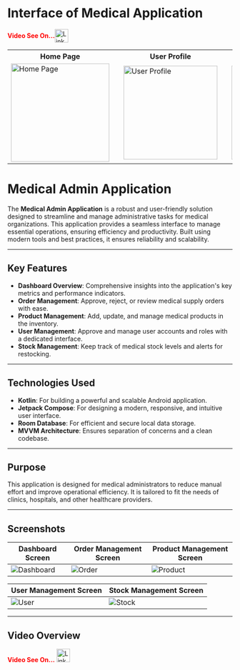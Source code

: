 # Interface of Medical Application

<div style="display: flex; align-items: center;">
  <strong style="color: red;">Video See On...</strong>
  <a href="https://www.linkedin.com/feed/update/urn:li:activity:7282778559658512384/">
    <img src="https://github.com/user-attachments/assets/99fd1e1f-7476-49bc-991f-c9597c15665d" alt="LinkedIn Logo" width="30">
  </a>
</div>

<table>
  <tr>
    <th>Home Page</th>
    <th style="width: 100px;"></th> <!-- Empty cell for spacing -->
    <th>User Profile</th>
    <th style="width: 50px;"></th> <!-- Empty cell for spacing -->
    <th>Buy Now</th>
    <th style="width: 50px;"></th> <!-- Empty cell for spacing -->
    <th>All Products</th>
    <th style="width: 50px;"></th> <!-- Empty cell for spacing -->
    <th>Product Detail</th>
  </tr>
  <tr>
    <td>
      <img src="https://github.com/user-attachments/assets/f7057426-837c-4b71-8391-6aa03c9a4c08" alt="Home Page" width="220">
    </td>
    <td></td>
    <td>
      <img src="https://github.com/user-attachments/assets/bc080425-675a-4c97-b2f1-9c338f008d2c" alt="User Profile" width="210">
    </td>
    <td></td>
    <td>
      <img src="https://github.com/user-attachments/assets/4ce978e7-5033-487a-8a5d-40f1850d10f7" alt="Buy Now" width="210">
    </td>
    <td></td>
    <td>
      <img src="https://github.com/user-attachments/assets/dcdc6382-726e-4ee7-83bf-cfa23c51adce" alt="All Products" width="210">
    </td>
    <td></td>
    <td>
      <img src="https://github.com/user-attachments/assets/ef13e00c-9657-41b6-8ce6-c6890d8a9ac0" alt="Product Detail" width="210">
    </td>
  </tr>
</table>



# Medical Admin Application

The **Medical Admin Application** is a robust and user-friendly solution designed to streamline and manage administrative tasks for medical organizations. This application provides a seamless interface to manage essential operations, ensuring efficiency and productivity. Built using modern tools and best practices, it ensures reliability and scalability.

---

## Key Features

- **Dashboard Overview**: Comprehensive insights into the application's key metrics and performance indicators.
- **Order Management**: Approve, reject, or review medical supply orders with ease.
- **Product Management**: Add, update, and manage medical products in the inventory.
- **User Management**: Approve and manage user accounts and roles with a dedicated interface.
- **Stock Management**: Keep track of medical stock levels and alerts for restocking.

---

## Technologies Used

- **Kotlin**: For building a powerful and scalable Android application.
- **Jetpack Compose**: For designing a modern, responsive, and intuitive user interface.
- **Room Database**: For efficient and secure local data storage.
- **MVVM Architecture**: Ensures separation of concerns and a clean codebase.

---

## Purpose

This application is designed for medical administrators to reduce manual effort and improve operational efficiency. It is tailored to fit the needs of clinics, hospitals, and other healthcare providers.

---

## Screenshots

| **Dashboard Screen**          | **Order Management Screen**   | **Product Management Screen** |
|-------------------------------|-------------------------------|--------------------------------|
| ![Dashboard](https://github.com/user-attachments/assets/4357a12c-f5df-4f3b-b0c1-90eaa172bcf2) | ![Order](https://github.com/user-attachments/assets/451154d0-9baf-4512-8307-659c9e5e5f30) | ![Product](https://github.com/user-attachments/assets/7b999c31-0a9a-4b69-93ef-2e73d77c9833) |

| **User Management Screen**    | **Stock Management Screen**   |
|-------------------------------|-------------------------------|
| ![User](https://github.com/user-attachments/assets/44bf05cf-8954-48dd-b982-78780b7c9bec) | ![Stock](https://github.com/user-attachments/assets/1b2aff6b-9905-4523-8ebe-6dcd8c19981d) |

---

## Video Overview

<strong style="color: red;">Video See On...</strong>
<a href="https://www.linkedin.com/feed/update/urn:li:activity:7282778559658512384/">
  <img src="https://github.com/user-attachments/assets/99fd1e1f-7476-49bc-991f-c9597c15665d" alt="LinkedIn Logo" width="30">
</a>

